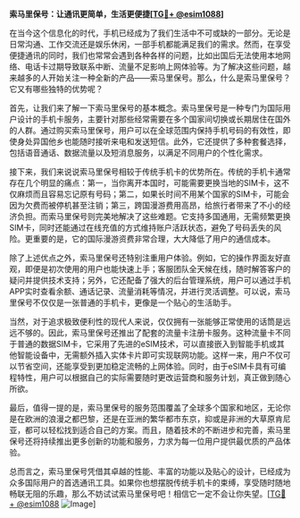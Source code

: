 **索马里保号：让通讯更简单，生活更便捷[[TG💪+ @esim1088](https://t.me/s/esim1088)]**

在当今这个信息化的时代，手机已经成为了我们生活中不可或缺的一部分。无论是日常沟通、工作交流还是娱乐休闲，一部手机都能满足我们的需求。然而，在享受便捷通讯的同时，我们也常常会遇到各种各样的问题，比如出国后无法使用本地网络、电话卡过期导致联系中断、流量不足影响上网体验等。为了解决这些问题，越来越多的人开始关注一种全新的产品——索马里保号。那么，什么是索马里保号？它又有哪些独特的优势呢？

首先，让我们来了解一下索马里保号的基本概念。索马里保号是一种专门为国际用户设计的手机卡服务，主要针对那些经常需要在多个国家间切换或长期居住在国外的人群。通过购买索马里保号，用户可以在全球范围内保持手机号码的有效性，即使身处异国他乡也能随时接听来电和发送短信。此外，它还提供了多种套餐选择，包括语音通话、数据流量以及短消息服务，以满足不同用户的个性化需求。

接下来，我们来说说索马里保号相较于传统手机卡的优势所在。传统的手机卡通常存在几个明显的痛点：第一，当你离开本国时，可能需要更换当地的SIM卡，这不仅麻烦而且容易忘记原有号码；第二，如果长时间不用某个国家的SIM卡，可能会因为欠费而被停机甚至注销；第三，跨国漫游费用高昂，给旅行者带来了不小的经济负担。而索马里保号则完美地解决了这些难题。它支持多国通用，无需频繁更换SIM卡，同时还能通过在线充值的方式维持账户活跃状态，避免了号码丢失的风险。更重要的是，它的国际漫游资费非常合理，大大降低了用户的通信成本。

除了上述优点之外，索马里保号还特别注重用户体验。例如，它的操作界面友好直观，即便是初次使用的用户也能快速上手；客服团队全天候在线，随时解答客户的疑问并提供技术支持；另外，它还配备了强大的后台管理系统，用户可以通过手机APP实时查看余额、通话记录、流量消耗等情况，并进行灵活调整。可以说，索马里保号不仅仅是一张普通的手机卡，更像是一个贴心的生活助手。

当然，对于追求极致便利性的现代人来说，仅仅拥有一张能够正常使用的话筒是远远不够的。因此，索马里保号还推出了配套的流量卡注册卡服务。这种流量卡不同于普通的数据SIM卡，它采用了先进的eSIM技术，可以直接嵌入到智能手机或其他智能设备中，无需额外插入实体卡片即可实现联网功能。这样一来，用户不仅可以节省空间，还能享受到更加稳定流畅的上网体验。同时，由于eSIM卡具有可编程特性，用户可以根据自己的实际需要随时更改运营商和服务计划，真正做到随心所欲。

最后，值得一提的是，索马里保号的服务范围覆盖了全球多个国家和地区，无论你是在欧洲的浪漫之都巴黎，还是在亚洲的繁华都市东京，抑或是非洲的大草原肯尼亚，都可以轻松找到适合自己的方案。而且，随着技术的不断进步和完善，索马里保号还将持续推出更多创新的功能和服务，力求为每一位用户提供最优质的产品体验。

总而言之，索马里保号凭借其卓越的性能、丰富的功能以及贴心的设计，已经成为众多国际用户的首选通讯工具。如果你也想摆脱传统手机卡的束缚，享受随时随地畅联无阻的乐趣，那么不妨试试索马里保号吧！相信它一定不会让你失望。[[TG💪+ @esim1088](https://t.me/s/esim1088) ![Image](https://i.postimg.cc/4NQfJmqS/Snipaste-2025-05-13-00-14-12.png)]
